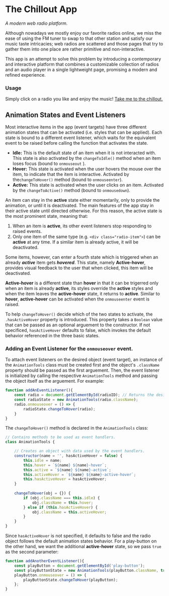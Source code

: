 # The Chillout App
*A modern web radio platform.*

Although nowadays we mostly enjoy our favorite radios online, we miss the ease of using the FM tuner to swap to that other
station and satisfy our music taste intricacies; web radios are scattered and those pages that try to gather them into one place
are rather primitive and non-interactive.

This app is an attempt to solve this problem by introducing a contemporary and interactive platform that combines a customizable
collection of radios and an audio player in a single lightweight page, promising a modern and refined experience.

### Usage
Simply click on a radio you like and enjoy the music! [Take me to the chillout.](https://kostaslib.github.io/chillout/)

## Animation States and Event Listeners
Most interactive items in the app (event targets) have three different animation states that can be activated (i.e. styles that can be applied). Each state is bound to a different event listener, which waits for the equivalent event to be raised before calling the function that activates the state.
- **Idle:** This is the default state of an item when it is not interacted with. This state is also activated by the ```changeToIdle()``` method when an item loses focus (bound to ```onmouseout``` ).
- **Hover:** This state is activated when the user hovers the mouse over the item, to indicate that the item is interactive. Activated by the```changeToHover()``` method (bound to ```onmouseenter```).
- **Active:** This state is activated when the user clicks on an item. Activated by the ```changeToActive()``` method (bound to ```onmousedown```).

An item can stay in the **active** state either momentarily, only to provide the animation, or until it is deactivated. The main features of the app stay in their active state until directed otherwise. For this reason, the active state is the most prominent state, meaning that:
1. When an item is **active**, its other event listeners stop responding to raised events.
2. Only one item of the same type (e.g. ```<div class="radio-item">```) can be **active** at any time. If a similar item is already active, it will be deactivated.

Some items, however, can enter a fourth state which is triggered when an already ***active*** item gets ***hovered***. This state, namely **Active-hover**, provides visual feedback to the user that when clicked, this item will be deactivated.

**Active-hover** is a different state than **hover** in that it can be trigerred only when an item is already **active**, its styles override the **active** styles and when the item leaves the **active-hover** state, it returns to **active**. Similar to **hover**, **active-hover** can be activated when the ```onmouseenter``` event is raised.

To help ```changeToHover()``` decide which of the two states to activate, the ```.hasActiveHover``` property is introduced. This property takes a ```Boolean``` value that can be passed as an optional arguement to the constructor. If not specificed, ```hasActiveHover``` defaults to false, which invokes the default behavior referenced in the three basic states.

### Adding an Event Listener for the ```onmouseover``` event.

To attach event listeners on the desired object (event target), an instance of the ```AnimationTools``` class must be created first and the object's ```.className``` property should be passed as the first arguement. Then, the event listener is initialized by calling the respective ```AnimationTools``` method and passing the object itself as the arguement. For example: 
```Javascript
function addAnEventListener(){
    const radio = document.getElementById(radioID); // Returns the desired Element object.
    const radioState = new AnimationTools(radio.className);
    radio.onmouseover = () => {
        radioState.changeToHover(radio);
    }
}
```
The ```changeToHover()``` method is declared in the ```AnimationTools``` class:
```Javascript
// Contains methods to be used as event handlers.
class AnimationTools {

    // Creates an object with data used by the event handlers.
    constructor(name = '', hasActiveHover = false) {
        this.idle = name;
        this.hover = `${name} ${name}-hover`;
        this.active = `${name} ${name}-active`;
        this.activeHover = `${name} ${name}-active-hover`;
        this.hasActiveHover = hasActiveHover;
    }
    
    changeToHover(obj = {}) {
        if (obj.className === this.idle) {
            obj.className = this.hover;
        } else if (this.hasActiveHover) {
            obj.className = this.activeHover;
        }
    }
}
```
Since ```hasActiveHover``` is not specified, it defaults to false and the radio object follows the default animation states behavior. For a play-button on the other hand, we want the additional **active-hover** state, so we pass ```true``` as the second parameter:
```Javascript
function addAnotherEventListener(){
    const playButton = document.getElementById('play-button');
    const playButtonState = new AnimationTools(playButton.className, true);
    playButton.onmouseover = () => {
        playButtonState.changeToHover(playButton);
    };
}
